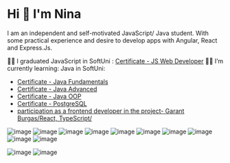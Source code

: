 # Hi 👋 I'm Nina 

I am an independent and self-motivated JavaScript/ Java student. With some practical experience and desire to develop apps with Angular, React and Express.Js.

👩‍🎓 I graduated JavaScript in SoftUni : [Certificate - JS Web Developer](https://softuni.bg/certificates/details/185271/46d18211)
👩‍💻 I’m currently learning: Java in SoftUni:
 - [Certificate - Java Fundamentals](https://softuni.bg/certificates/details/195145/c10f50f2)
 - [Certificate - Java Advanced](https://softuni.bg/certificates/details/203382/3e2e30b7)
 - [Certificate - Java OOP](https://softuni.bg/certificates/details/211065/3ca50784)
 - [Certificate -  PostgreSQL](https://softuni.bg/certificates/details/216935/1e04bc5e)
 - [participation as a frontend developer in the project- Garant Burgas/React, TypeScript/](https://borsa.garantburgas.com)

![image](https://github.com/NinaNikolova/NinaNikolova/assets/40785979/0c7a42b9-94fd-42b9-969f-f4e30c2e8111)
![image](https://github.com/NinaNikolova/NinaNikolova/assets/40785979/e792b3c2-e734-4b84-9081-8126b9ca356e)
![image](https://github.com/NinaNikolova/NinaNikolova/assets/40785979/6819a7b8-6544-4fc4-9f02-9e4cfc09c848)
![image](https://github.com/NinaNikolova/NinaNikolova/assets/40785979/b9a9302b-fbf4-4c12-9855-0b5dcc669898)
![image](https://github.com/NinaNikolova/NinaNikolova/assets/40785979/0c0e4a02-bbc2-4e59-9891-d36a9c98edcc)
![image](https://github.com/NinaNikolova/NinaNikolova/assets/40785979/61a451c2-fd05-4178-b511-1e50d412f017)
![image](https://github.com/NinaNikolova/NinaNikolova/assets/40785979/bb6ec9c9-28bb-4329-a2a4-4d35348b9381)
![image](https://github.com/NinaNikolova/NinaNikolova/assets/40785979/8e2f4566-ec13-4992-af1e-476574683b2f)
![image](https://github.com/NinaNikolova/NinaNikolova/assets/40785979/31a14935-fbe9-448b-9f14-bd4c99123cf8)
![image](https://github.com/NinaNikolova/NinaNikolova/assets/40785979/9e5e1295-a22a-40f9-83eb-6ada31a943bd)




![image](https://github.com/NinaNikolova/NinaNikolova/assets/40785979/8c53f516-45db-4b16-8c67-7cd07851e04d)
![image](https://github.com/NinaNikolova/NinaNikolova/assets/40785979/45c64c32-5951-4b7d-8f4b-482b4fcada8b)







